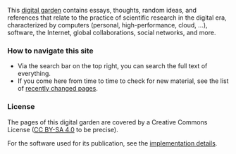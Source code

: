 This [digital garden](Digital%20Garden.md) contains essays, thoughts, random ideas, and references that relate to the practice of scientific research in the digital era, characterized by computers (personal, high-performance, cloud, ...), software, the Internet, global collaborations, social networks, and more.

### How to navigate this site

- Via the search bar on the top right, you can search the full text of everything.
- If you come here from time to time to check for new material, see the list of [recently changed pages](#$:/core/ui/SideBar/Recent).

### License

The pages of this digital garden are covered by a Creative Commons License ([CC BY-SA 4.0](https://creativecommons.org/licenses/by-sa/4.0/) to be precise).

For the software used for its publication, see the [implementation details](Implementation%20details.md).
